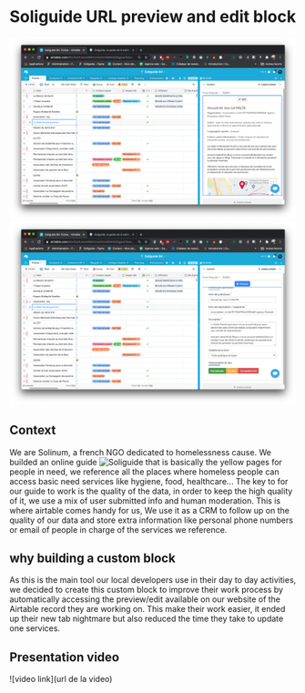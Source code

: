 # Soliguide URL preview and edit block

![preview](/media/custom-block-preview.png)
![update](/media/custom-block-update.png)

## Context

We are Solinum, a french NGO dedicated to homelessness cause. We builded an online guide ![Soliguide](https://soliguide.fr/) that is basically the yellow pages for people in need, we reference all the places where homeless people can access basic need services like hygiene, food, healthcare...
The key to for our guide to work is the quality of the data, in order to keep the high quality of it, we use a mix of user submitted info and human moderation.
This is where airtable comes handy for us, We use it as a CRM to follow up on the quality of our data and store extra information like personal phone numbers or email of people in charge of the services we reference.

## why building a custom block

As this is the main tool our local developers use in their day to day activities, we decided to create this custom block to improve their work process by automatically accessing the preview/edit available on our website of the Airtable record they are working on. This make their work easier, it ended up their new tab nightmare but also reduced the time they take to update one services.

## Presentation video

![video link](url de la video)

